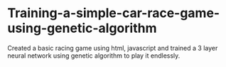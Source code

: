 # Training-a-simple-car-race-game-using-genetic-algorithm
Created a basic racing game using html, javascript and trained a 3 layer neural network using genetic algorithm to play it endlessly.
